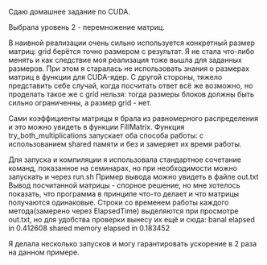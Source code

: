 Сдаю домашнее задание по CUDA.

Выбрала уровень 2 - перемножение матриц.

В наивной реализации очень сильно используется конкретный размер матриц: grid берётся точно размером с результат. 
Я не стала что-либо менять и как следствие моя реализация тоже вышла для заданных размеров. При этом я старалась не использовать знания о размерах матриц в функции для CUDA-ядер.
С другой стороны, тяжело представить себе случай, когда посчитать ответ всё же возможно, но проделать такое же с grid нельзя: тогда размеры блоков должны быть сильно ограниченны, а размер grid - нет.

Сами коэффициенты матрицы я брала из равномерного распределения и это можно увидеть в функции  FillMatrix. 
Функция try_both_multiplications запускает оба способа работы: с использованием shared памяти и без и замеряет их время работы.

Для запуска и компиляции я использовала стандартное сочетание команд, показанное на семинарах, но при необходимости можно запускать и через run.sh 
Пример вывода можно увидеть в файле out.txt Вывод посчитанной матрицы - спорное решение, но мне хотелось показать, что программа в принципе что-то делает и что матрицы получаются одинаковые.
Строки со временем работы каждого метода(замерено через ElapsedTime) выделяются при просмотре out.txt, но для удобства проверки вынесу их ещё и сюда:
banal elapsed in 0.412608
shared memory elapsed in 0.183452

Я делала несколько запусков и могу гарантировать ускорение в 2 раза на данном примере.